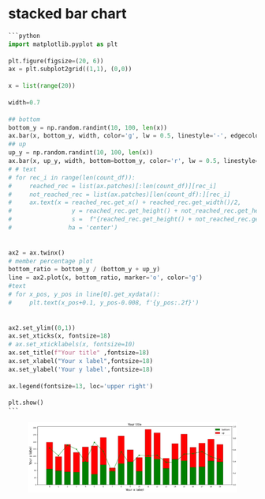 # stacked bar chart

````python
```python
import matplotlib.pyplot as plt

plt.figure(figsize=(20, 6))
ax = plt.subplot2grid((1,1), (0,0))

x = list(range(20))

width=0.7

## bottom
bottom_y = np.random.randint(10, 100, len(x))
ax.bar(x, bottom_y, width, color='g', lw = 0.5, linestyle='-', edgecolor ='k', label='bottom')
## up
up_y = np.random.randint(10, 100, len(x))
ax.bar(x, up_y, width, bottom=bottom_y, color='r', lw = 0.5, linestyle='-', edgecolor ='k', label='up')
# # text
# for rec_i in range(len(count_df)):
#     reached_rec = list(ax.patches)[:len(count_df)][rec_i]
#     not_reached_rec = list(ax.patches)[len(count_df):][rec_i]
#     ax.text(x = reached_rec.get_x() + reached_rec.get_width()/2,
#                 y = reached_rec.get_height() + not_reached_rec.get_height() + 3000,
#                 s =  f"{reached_rec.get_height() + not_reached_rec.get_height():,}",
#                ha = 'center')


ax2 = ax.twinx()
# member percentage plot
bottom_ratio = bottom_y / (bottom_y + up_y)
line = ax2.plot(x, bottom_ratio, marker='o', color='g')
#text
# for x_pos, y_pos in line[0].get_xydata():
#     plt.text(x_pos+0.1, y_pos-0.008, f'{y_pos:.2f}')

    
ax2.set_ylim((0,1))
ax.set_xticks(x, fontsize=18)
# ax.set_xticklabels(x, fontsize=10)
ax.set_title(f"Your title" ,fontsize=18)
ax.set_xlabel("Your x label",fontsize=18)
ax.set_ylabel('Your y label',fontsize=18)

ax.legend(fontsize=13, loc='upper right')

plt.show()
```
````

<figure><img src="../.gitbook/assets/image (12).png" alt=""><figcaption></figcaption></figure>
